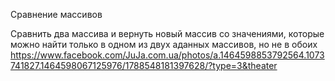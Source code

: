 Сравнение массивов

Сравнить два массива и вернуть новый массив со значениями, которые можно найти только в одном из двух аданных массивов, но не в обоих
https://www.facebook.com/JuJa.com.ua/photos/a.1464598853792564.1073741827.1464598067125976/1788548181397628/?type=3&theater
